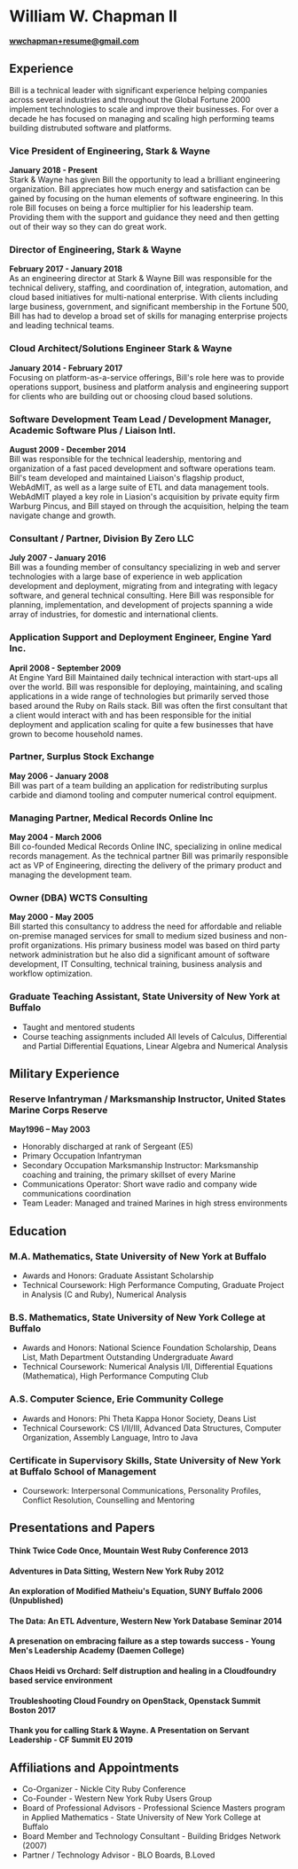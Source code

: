# William W. Chapman II
**wwchapman+resume@gmail.com**

## Experience  
  Bill is a technical leader with significant experience helping companies across several industries and throughout the Global Fortune 2000 implement technologies to scale and improve their businesses. For over a decade he has focused on managing and scaling high performing teams building distrubuted software and platforms. 

### Vice President of Engineering, Stark & Wayne
**January 2018 - Present**  
Stark & Wayne has given Bill the opportunity to lead a brilliant engineering organization. Bill appreciates how much energy and satisfaction can be gained by focusing on the human elements of software engineering. In this role Bill focuses on being a force multiplier for his leadership team. Providing them with the support and guidance they need and then getting out of their way so they can do great work.

### Director of Engineering, Stark & Wayne
**February 2017 - January 2018**  
  As an engineering director at Stark & Wayne Bill was responsible for the technical delivery, staffing, and coordination of, integration, automation, and cloud based initiatives for multi-national enterprise. With clients including large business, government, and significant membership in the Fortune 500, Bill has had to develop a broad set of skills for managing enterprise projects and leading technical teams.

### Cloud Architect/Solutions Engineer  Stark & Wayne
**January 2014 - February 2017**  
Focusing on platform-as-a-service offerings, Bill's role here was to provide operations support, business and platform analysis and engineering support for clients who are building out or choosing cloud based solutions. 

### Software Development Team Lead / Development Manager,  Academic Software Plus / Liaison Intl.
**August 2009 - December 2014**     
Bill was responsible for the technical leadership, mentoring and organization of a fast paced development and software operations team. Bill's team developed and maintained Liaison's flagship product, WebAdMIT, as well as a large suite of ETL and data management tools. WebAdMIT played a key role in Liasion's acquisition by private equity firm Warburg Pincus, and Bill stayed on through the acquisition, helping the team navigate change and growth. 

### Consultant / Partner, Division By Zero LLC
**July 2007 - January 2016**   
Bill was a founding member of consultancy specializing in web and server technologies with a large base of experience in web application development and deployment, migrating from and integrating with legacy software, and general technical consulting. Here Bill was responsible for planning, implementation, and development of projects spanning a wide array of industries, for domestic and international clients.

### Application Support and Deployment Engineer, Engine Yard Inc.
**April 2008 - September 2009**   
At Engine Yard Bill Maintained daily technical interaction with start-ups all over the world. Bill was responsible for deploying, maintaining, and scaling applications in a wide range of technologies but primarily served those based around the Ruby on Rails stack. Bill was often the first consultant that a client would interact with and has been responsible for the initial deployment and application scaling for quite a few businesses that have grown to become household names.

### Partner, Surplus Stock Exchange 
**May 2006 - January 2008**   
Bill was part of a team building an application for redistributing surplus carbide and diamond tooling and computer numerical control equipment. 

### Managing Partner, Medical Records Online Inc
**May 2004 - March 2006**   
Bill co-founded Medical Records Online INC, specializing in online medical records management. As the technical partner Bill was primarily responsible act as VP of Engineering, directing the delivery of the primary product and managing the development team. 

### Owner (DBA) WCTS Consulting 
**May 2000 - May 2005**   
Bill started this consultancy to address the need for affordable and reliable on-premise managed services for small to medium sized business and non-profit organizations. His primary business model was based on third party network administration but he also did a significant amount of software development, IT Consulting, technical training, business analysis and workflow optimization.

### Graduate Teaching Assistant, State University of New York at Buffalo  
* Taught and mentored students
* Course teaching assignments included All levels of Calculus, Differential and Partial Differential Equations, Linear Algebra and Numerical Analysis

## Military Experience

### Reserve Infantryman / Marksmanship Instructor, United States Marine Corps Reserve
**May1996 – May 2003**  
* Honorably discharged at rank of Sergeant (E5) 
* Primary Occupation Infantryman
* Secondary Occupation Marksmanship Instructor: Marksmanship coaching and training, the primary skillset of every Marine
* Communications Operator: Short wave radio and company wide communications coordination
* Team Leader: Managed and trained Marines in high stress environments

## Education

### M.A. Mathematics, State University of New York at Buffalo
* Awards and Honors:  Graduate Assistant Scholarship
* Technical Coursework: High Performance Computing, Graduate Project in Analysis (C and Ruby), Numerical Analysis

### B.S. Mathematics, State University of New York College at Buffalo
* Awards and Honors: National Science Foundation Scholarship, Deans List, Math Department Outstanding Undergraduate Award
* Technical Coursework: Numerical Analysis I/II, Differential Equations (Mathematica), High Performance Computing Club

### A.S. Computer Science, Erie Community College
* Awards and Honors: Phi Theta Kappa Honor Society, Deans List
* Technical Coursework: CS I/II/III, Advanced Data Structures, Computer Organization, Assembly Language, Intro to Java

### Certificate in Supervisory Skills, State University of New York at Buffalo School of Management
* Coursework: Interpersonal Communications, Personality Profiles, Conflict Resolution, Counselling and Mentoring 

## Presentations and Papers
#### Think Twice Code Once,  Mountain West Ruby Conference 2013
#### Adventures in Data Sitting, Western New York Ruby 2012
#### An exploration of Modified Matheiu's Equation, SUNY Buffalo 2006 (Unpublished)
#### The Data: An ETL Adventure, Western New York Database Seminar 2014
#### A presenation on embracing failure as a step towards success - Young Men's Leadership Academy (Daemen College) 
#### Chaos Heidi vs Orchard: Self distruption and healing in a Cloudfoundry based service environment 
#### Troubleshooting Cloud Foundry on OpenStack, Openstack Summit Boston 2017 
#### Thank you for calling Stark & Wayne. A Presentation on Servant Leadership - CF Summit EU 2019

## Affiliations and Appointments
* Co-Organizer - Nickle City Ruby Conference
* Co-Founder - Western New York Ruby Users Group
* Board of Professional Advisors - Professional Science Masters program in Applied Mathematics - State University of New York College at Buffalo
* Board Member and Technology Consultant - Building Bridges Network (2007)
* Partner / Technology Advisor - BLO Boards, B.Loved

